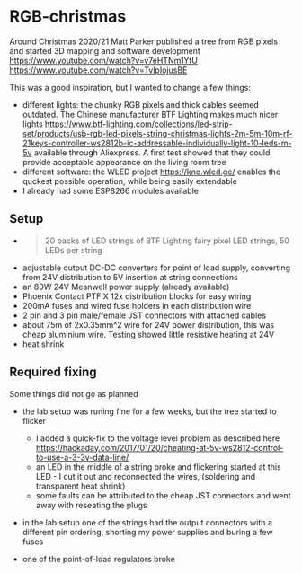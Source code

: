 # RGB-christmas

Around Christmas 2020/21 Matt Parker published  a tree from RGB pixels and started 3D mapping and software development
https://www.youtube.com/watch?v=v7eHTNm1YtU
https://www.youtube.com/watch?v=TvlpIojusBE

This was a good inspiration, but I wanted to change a few things:

- different lights: the chunky RGB pixels and thick cables seemed outdated. The Chinese manufacturer BTF Lighting makes much nicer lights https://www.btf-lighting.com/collections/led-strip-set/products/usb-rgb-led-pixels-string-christmas-lights-2m-5m-10m-rf-21keys-controller-ws2812b-ic-addressable-individually-light-10-leds-m-5v available through Aliexpress. A first test showed that they could provide acceptable appearance on the living room tree
- different software: the WLED project https://kno.wled.ge/ enables the quckest possible operation, while being easily extendable
- I already had some ESP8266 modules available


## Setup

- >20 packs of LED strings of BTF Lighting fairy pixel LED strings, 50 LEDs per string
- adjustable output DC-DC converters for point of load supply, converting from 24V distribution to 5V insertion at string connections
- an 80W 24V Meanwell power supply (already available)
- Phoenix Contact PTFIX 12x distribution blocks for easy wiring
- 200mA fuses and wired fuse holders in each distribution wire
- 2 pin and 3 pin male/female JST connectors with attached cables
- about 75m of 2x0.35mm^2 wire for 24V power distribution, this was cheap aluminium wire. Testing showed little resistive heating at 24V 
- heat shrink



## Required fixing

Some things did not go as planned
- the lab setup was runing fine for a few weeks, but the tree started to flicker
  - I added a quick-fix to the voltage level problem as described here https://hackaday.com/2017/01/20/cheating-at-5v-ws2812-control-to-use-a-3-3v-data-line/
  - an LED in the middle of a string broke and flickering started at this LED - I cut it out and reconnected the wires, (soldering and transparent heat shrink)
  - some faults can be attributed to the cheap JST connectors and went away with reseating the plugs

- in the lab setup one of the strings had the output connectors with a different pin ordering, shorting my power supplies and buring a few fuses
- one of the point-of-load regulators broke
